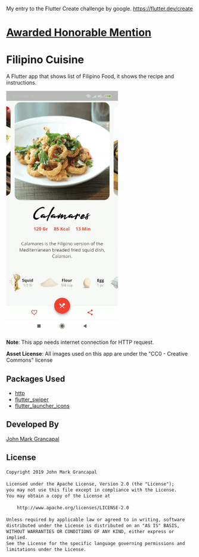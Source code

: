 My entry to the Flutter Create challenge by google. https://flutter.dev/create

# [Awarded Honorable Mention](https://medium.com/flutter/the-flutter-create-winners-are-40980f2d20b3)

# Filipino Cuisine

A Flutter app that shows list of Filipino Food, it shows the recipe and instructions.

![App Demo](Filipino_Cuisine.gif)

**Note**: This app needs internet connection for HTTP request.

**Asset License**: All images used on this app are under the "CC0 - Creative Commons" license

## Packages Used

* [http](https://pub.dartlang.org/packages/http)
* [flutter_swiper](https://pub.dartlang.org/packages/flutter_swiper)
* [flutter_launcher_icons](https://pub.dartlang.org/packages/flutter_launcher_icons)

## Developed By

[John Mark Grancapal](https://www.linkedin.com/in/jmarkgrancapal/)

## License

    Copyright 2019 John Mark Grancapal

    Licensed under the Apache License, Version 2.0 (the "License");
    you may not use this file except in compliance with the License.
    You may obtain a copy of the License at

        http://www.apache.org/licenses/LICENSE-2.0

    Unless required by applicable law or agreed to in writing, software
    distributed under the License is distributed on an "AS IS" BASIS,
    WITHOUT WARRANTIES OR CONDITIONS OF ANY KIND, either express or implied.
    See the License for the specific language governing permissions and
    limitations under the License.
